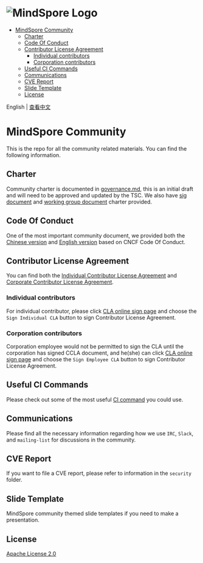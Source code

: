 ![MindSpore Logo](MindSpore-logo.png "MindSpore logo")
======================================================

<!-- TOC -->

- [MindSpore Community](#mindspore-community)
    - [Charter](#charter)
    - [Code Of Conduct](#code-of-conduct)
    - [Contributor License Agreement](#contributor-license-agreement)
        - [Individual contributors](#individual-contributors)
        - [Corporation contributors](#corporation-contributors)
    - [Useful CI Commands](#useful-ci-commands)
    - [Communications](#communications)
    - [CVE Report](#cve-report)
    - [Slide Template](#slide-template)
    - [License](#license)

<!-- /TOC -->

English | [查看中文](./README_CN.md)

# MindSpore Community

This is the repo for all the community related materials. You can find the
following information.

## Charter

Community charter is documented in [governance.md](governance.md), this is
an initial draft and will need to be approved and updated by the TSC. We
also have [sig document](sigs/README.md) and [working group document](working-groups/README.md)
charter provided.

## Code Of Conduct

One of the most important community document, we provided both the
[Chinese version](code-of-conduct_zh_cn.md) and [English version](code-of-conduct_en.md)
based on CNCF Code Of Conduct.

## Contributor License Agreement

You can find both the [Individual Contributor License Agreement](ICLA.pdf)
and [Corporate Contributor License Agreement](CCLA.pdf).

### Individual contributors

For individual contributor, please click [CLA online sign page](https://clasign.osinfra.cn/sign/Z2l0ZWUlMkZtaW5kc3BvcmU=)
and choose the `Sign Individual CLA` button to sign Contributor License Agreement.

### Corporation contributors

Corporation employee would not be permitted to sign the CLA until the corporation
has signed CCLA document, and he(she) can click [CLA online sign page](https://clasign.osinfra.cn/sign/Z2l0ZWUlMkZtaW5kc3BvcmU=)
and choose the `Sign Employee CLA` button to sign Contributor License Agreement.

## Useful CI Commands

Please check out some of the most useful [CI command](command.md)
you could use.

## Communications

Please find all the necessary information regarding how we use `IRC`, `Slack`,
and `mailing-list` for discussions in the community.

## CVE Report

If you want to file a CVE report, please refer to information in the `security`
folder.

## Slide Template

MindSpore community themed slide templates if you need to make a presentation.

## License

[Apache License 2.0](LICENSE)
